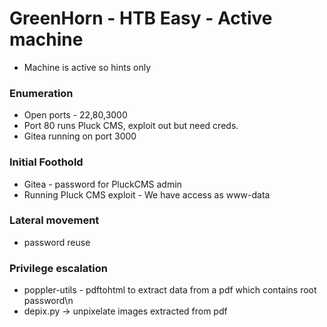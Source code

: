 # GreenHorn - HTB Easy - Active machine

- Machine is active so hints only

### Enumeration

- Open ports - 22,80,3000 
- Port 80 runs Pluck CMS, exploit out but need creds.
- Gitea running on port 3000

### Initial Foothold

- Gitea - password for PluckCMS admin
- Running Pluck CMS exploit - We have access as www-data

### Lateral movement

- password reuse

### Privilege escalation

- poppler-utils - pdftohtml to extract data from a pdf which contains root password\n
- depix.py -> unpixelate images extracted from pdf
